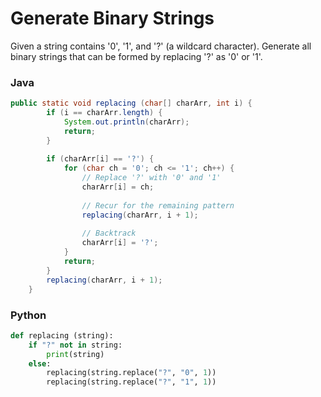 # Generate Binary Strings
Given a string contains '0', '1', and '?' (a wildcard character). Generate all binary strings that can be formed by replacing '?' as '0' or '1'.

### Java
```java
public static void replacing (char[] charArr, int i) {
		if (i == charArr.length) {
			System.out.println(charArr);
			return;
		}
		
		if (charArr[i] == '?') {
			for (char ch = '0'; ch <= '1'; ch++) {
				// Replace '?' with '0' and '1'
				charArr[i] = ch;
				
				// Recur for the remaining pattern
				replacing(charArr, i + 1);
				
				// Backtrack
				charArr[i] = '?';
			}
			return;
		}
		replacing(charArr, i + 1);
	}
```

### Python
```python
def replacing (string):
    if "?" not in string:
        print(string)
    else:
        replacing(string.replace("?", "0", 1))
        replacing(string.replace("?", "1", 1))
```
